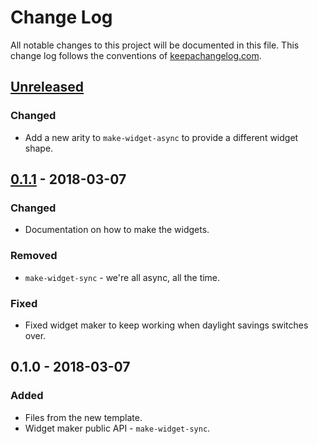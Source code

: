 # Change Log
All notable changes to this project will be documented in this file. This change log follows the conventions of [keepachangelog.com](http://keepachangelog.com/).

## [Unreleased]
### Changed
- Add a new arity to `make-widget-async` to provide a different widget shape.

## [0.1.1] - 2018-03-07
### Changed
- Documentation on how to make the widgets.

### Removed
- `make-widget-sync` - we're all async, all the time.

### Fixed
- Fixed widget maker to keep working when daylight savings switches over.

## 0.1.0 - 2018-03-07
### Added
- Files from the new template.
- Widget maker public API - `make-widget-sync`.

[Unreleased]: https://github.com/your-name/re-frame/compare/0.1.1...HEAD
[0.1.1]: https://github.com/your-name/re-frame/compare/0.1.0...0.1.1
